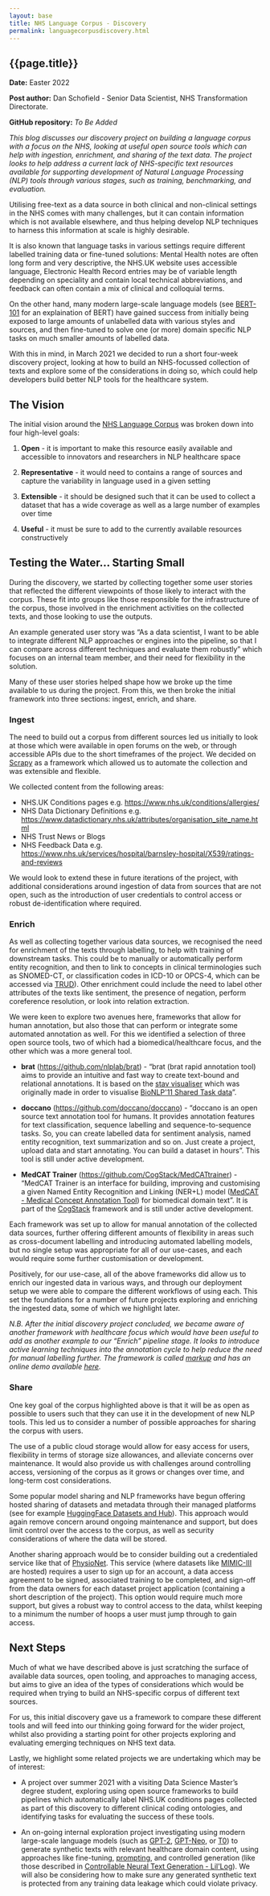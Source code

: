 ```yaml
---
layout: base
title: NHS Language Corpus - Discovery
permalink: languagecorpusdiscovery.html
---
```


<h2> {{page.title}} </h2>

**Date:** Easter 2022

**Post author:** Dan Schofield - Senior Data Scientist, NHS Transformation Directorate.

**GitHub repository:** *To Be Added*

*This blog discusses our discovery project on building a language corpus with a focus on the NHS, looking at useful open source tools which can help with ingestion, enrichment, and sharing of the text data.  The project looks to help address a current lack of NHS-specific text resources available for supporting development of Natural Language Processing (NLP) tools through various stages, such as training, benchmarking, and evaluation.*

Utilising free-text as a data source in both clinical and non-clinical settings in the NHS comes with many challenges, but it can contain information which is not available elsewhere, and thus helping develop NLP techniques to harness this information at scale is highly desirable.

It is also known that language tasks in various settings require different labelled training data or fine-tuned solutions: Mental Health notes are often long form and very descriptive, the NHS.UK website uses accessible language, Electronic Health Record entries may be of variable length depending on speciality and contain local technical abbreviations, and feedback can often contain a mix of clinical and colloquial terms.  

On the other hand, many modern large-scale language models (see [BERT-101](https://huggingface.co/blog/bert-101) for an explaination of BERT) have gained success from initially being exposed to large amounts of unlabelled data with various styles and sources, and then fine-tuned to solve one (or more) domain specific NLP tasks on much smaller amounts of labelled data.

With this in mind, in March 2021 we decided to run a short four-week discovery project, looking at how to build an NHS-focussed collection of texts and explore some of the considerations in doing so, which could help developers build better NLP tools for the healthcare system.

## The Vision

The initial vision around the [NHS Language Corpus](https://nhsx.github.io/nhsx-internship-projects/nhs-language-corpus/) was broken down into four high-level goals:

1. **Open** - it is important to make this resource easily available and accessible to innovators and researchers in NLP healthcare space

2. **Representative** - it would need to contains a range of sources and capture the variability in language used in a given setting

3. **Extensible** - it should be designed such that it can be used to collect a dataset that has a wide coverage as well as a large number of examples over time

4. **Useful** - it must be sure to add to the currently available resources constructively

## Testing the Water… Starting Small

During the discovery, we started by collecting together some user stories that reflected the different viewpoints of those likely to interact with the corpus.  These fit into groups like those responsible for the infrastructure of the corpus, those involved in the enrichment activities on the collected texts, and those looking to use the outputs.  

An example generated user story was “As a data scientist, I want to be able to integrate different NLP approaches or engines into the pipeline, so that I can compare across different techniques and evaluate them robustly” which focuses on an internal team member, and their need for flexibility in the solution.  

Many of these user stories helped shape how we broke up the time available to us during the project.  From this, we then broke the initial framework into three sections: ingest, enrich, and share.

### Ingest

The need to build out a corpus from different sources led us initially to look at those which were available in open forums on the web, or through accessible APIs due to the short timeframes of the project.  We decided on [Scrapy](https://scrapy.org/) as a framework which allowed us to automate the collection and was extensible and flexible.

We collected content from the following areas:
- NHS.UK Conditions pages e.g. <https://www.nhs.uk/conditions/allergies/>
- NHS Data Dictionary Definitions e.g. <https://www.datadictionary.nhs.uk/attributes/organisation_site_name.html>
- NHS Trust News or Blogs
- NHS Feedback Data e.g. <https://www.nhs.uk/services/hospital/barnsley-hospital/X539/ratings-and-reviews>

We would look to extend these in future iterations of the project, with additional considerations around ingestion of data from sources that are not open, such as the introduction of user credentials to control access or robust de-identification where required.

### Enrich

As well as collecting together various data sources, we recognised the need for enrichment of the texts through labelling, to help with training of downstream tasks.  This could be to manually or automatically perform entity recognition, and then to link to concepts in clinical terminologies such as SNOMED-CT, or classification codes in ICD-10 or OPCS-4, which can be accessed via [TRUD](https://isd.digital.nhs.uk/trud/)). Other enrichment could include the need to label other attributes of the texts like sentiment, the presence of negation, perform coreference resolution, or look into relation extraction.

We were keen to explore two avenues here, frameworks that allow for human annotation, but also those that can perform or integrate some automated annotation as well.  For this we identified a selection of three open source tools, two of which had a biomedical/healthcare focus, and the other which was a more general tool.

- **brat** (<https://github.com/nlplab/brat>) - “brat (brat rapid annotation tool) aims to provide an intuitive and fast way to create text-bound and relational annotations.  It is based on the [stav visualiser](https://github.com/nlplab/stav/) which was originally made in order to visualise [BioNLP'11 Shared Task data](https://sites.google.com/site/bionlpst/)”.

- **doccano** (<https://github.com/doccano/doccano>) - “doccano is an open source text annotation tool for humans. It provides annotation features for text classification, sequence labelling and sequence-to-sequence tasks. So, you can create labelled data for sentiment analysis, named entity recognition, text summarization and so on. Just create a project, upload data and start annotating. You can build a dataset in hours”.  This tool is still under active development.

- **MedCAT Trainer** (<https://github.com/CogStack/MedCATtrainer>) - “MedCAT Trainer is an interface for building, improving and customising a given Named Entity Recognition and Linking (NER+L) model ([MedCAT - Medical Concept Annotation Tool](https://github.com/CogStack/MedCAT)) for biomedical domain text”.  It is part of the [CogStack](https://github.com/CogStack) framework and is still under active development.

Each framework was set up to allow for manual annotation of the collected data sources, further offering different amounts of flexibility in areas such as cross-document labelling and introducing automated labelling models, but no single setup was appropriate for all of our use-cases, and each would require some further customisation or development.  

Positively, for our use-case, all of the above frameworks did allow us to enrich our ingested data in various ways, and through our deployment setup we were able to compare the different workflows of using each.  This set the foundations for a number of future projects exploring and enriching the ingested data, some of which we highlight later.

*N.B. After the initial discovery project concluded, we became aware of another framework with healthcare focus which would have been useful to add as another example to our “Enrich” pipeline stage.  It looks to introduce active learning techniques into the annotation cycle to help reduce the need for manual labelling further. The framework is called [markup](https://github.com/SwanseaUniversityMedical/markup) and has an online demo available [here](https://getmarkup.com/demo).*

### Share

One key goal of the corpus highlighted above is that it will be as open as possible to users such that they can use it in the development of new NLP tools.  This led us to consider a number of possible approaches for sharing the corpus with users.

The use of a public cloud storage would allow for easy access for users, flexibility in terms of storage size allowances, and alleviate concerns over maintenance.  It would also provide us with challenges around controlling access, versioning of the corpus as it grows or changes over time, and long-term cost considerations.

Some popular model sharing and NLP frameworks have begun offering hosted sharing of datasets and metadata through their managed platforms (see for example [HuggingFace Datasets and Hub](https://huggingface.co/docs/datasets/index)).  This approach would again remove concern around ongoing maintenance and support, but does limit control over the access to the corpus, as well as security considerations of where the data will be stored.

Another sharing approach would be to consider building out a credentialed service like that of [PhysioNet](https://physionet.org/).  This service (where datasets like [MIMIC-III](https://physionet.org/content/mimiciii/1.4/) are hosted) requires a user to sign up for an account, a data access agreement to be signed, associated training to be completed, and sign-off from the data owners for each dataset project application (containing a short description of the project).  This option would require much more support, but gives a robust way to control access to the data, whilst keeping to a minimum the number of hoops a user must jump through to gain access.

## Next Steps

Much of what we have described above is just scratching the surface of available data sources, open tooling, and approaches to managing access, but aims to give an idea of the types of considerations which would be required when trying to build an NHS-specific corpus of different text sources.

For us, this initial discovery gave us a framework to compare these different tools and will feed into our thinking going forward for the wider project, whilst also providing a starting point for other projects exploring and evaluating emerging techniques on NHS text data.

Lastly, we highlight some related projects we are undertaking which may be of interest: 

- A project over summer 2021 with a visiting Data Science Master’s degree student, exploring using open source frameworks to build pipelines which automatically label NHS.UK conditions pages collected as part of this discovery to different clinical coding ontologies, and identifying tasks for evaluating the success of these tools.

- An on-going internal exploration project investigating using modern large-scale language models (such as [GPT-2](https://openai.com/blog/better-language-models/), [GPT-Neo](https://github.com/EleutherAI/gpt-neo), or [T0](https://github.com/bigscience-workshop/t-zero)) to generate synthetic texts with relevant healthcare domain content, using approaches like fine-tuning, [prompting](https://arxiv.org/abs/2107.13586), and controlled generation (like those described in [Controllable Neural Text Generation - Lil'Log](https://lilianweng.github.io/posts/2021-01-02-controllable-text-generation/)).  We will also be considering how to make sure any generated synthetic text is protected from any training data leakage which could violate privacy.

